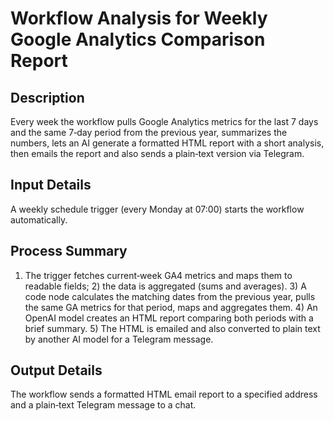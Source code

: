 # Workflow Analysis for Weekly Google Analytics Comparison Report

## Description
Every week the workflow pulls Google Analytics metrics for the last 7 days and the same 7‑day period from the previous year, summarizes the numbers, lets an AI generate a formatted HTML report with a short analysis, then emails the report and also sends a plain‑text version via Telegram.

## Input Details
A weekly schedule trigger (every Monday at 07:00) starts the workflow automatically.

## Process Summary
1) The trigger fetches current‑week GA4 metrics and maps them to readable fields; 2) the data is aggregated (sums and averages). 3) A code node calculates the matching dates from the previous year, pulls the same GA metrics for that period, maps and aggregates them. 4) An OpenAI model creates an HTML report comparing both periods with a brief summary. 5) The HTML is emailed and also converted to plain text by another AI model for a Telegram message.

## Output Details
The workflow sends a formatted HTML email report to a specified address and a plain‑text Telegram message to a chat.

